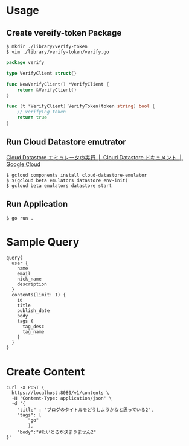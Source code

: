 
# Usage

## Create vereify-token Package
```
$ mkdir ./library/verify-token
$ vim ./library/verify-token/verify.go
```

``` ./library/verify-token/verify.go
package verify

type VerifyClient struct{}

func NewVerifyClient() *VerifyClient {
	return &VerifyClient{}
}

func (t *VerifyClient) VerifyToken(token string) bool {
	// verifying token
	return true
}
```

## Run Cloud Datastore emutrator
[Cloud Datastore エミュレータの実行  |  Cloud Datastore ドキュメント  |  Google Cloud](https://cloud.google.com/datastore/docs/tools/datastore-emulator)

```
$ gcloud components install cloud-datastore-emulator
$ $(gcloud beta emulators datastore env-init)
$ gcloud beta emulators datastore start
```

## Run Application
```
$ go run .
```

# Sample Query

```
query{
  user {
    name
    email
    nick_name
    description
  }
  contents(limit: 1) {
    id
    title
    publish_date
    body
    tags {
      tag_desc
      tag_name
    }
  }
}
```

# Create Content
```
curl -X POST \
  https://localhost:8080/v1/contents \
  -H 'Content-Type: application/json' \
  -d '{
	"title" : "ブログのタイトルをどうしようかなと思っている2",
	"tags": [
		"go"
		],
	"body":"#たいとるが決まりません2"
}'
```
